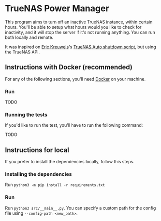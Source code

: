 # TrueNAS Power Manager

This program aims to turn off an inactive TrueNAS instance, within certain hours. You'll be able to setup what hours would you like to check for inactivity, and it will stop the server if it's not running anything. You can run both locally and remote.

It was inspired on [Eric Kreuwels](https://gist.github.com/erkr)'s [TrueNAS Auto shutdown script](https://gist.github.com/erkr/843b9c7c2b6fa511c09a5773029c32e0), but using the TrueNAS API.


## Instructions with Docker (recommended)

For any of the following sections, you'll need [Docker](https://docs.docker.com/get-docker/) on your machine.

### Run

TODO

### Running the tests

If you'd like to run the test, you'll have to run the following command:

TODO

## Instructions for local

If you prefer to install the dependencies locally, follow this steps.

### Installing the dependencies

Run `python3 -m pip install -r requirements.txt`

### Run

Run `python3 src/__main__.py`. You can specify a custom path for the config file using `--config-path <new_path>`.